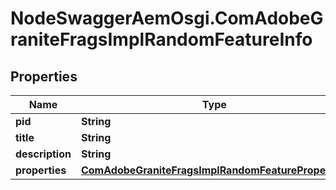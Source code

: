# NodeSwaggerAemOsgi.ComAdobeGraniteFragsImplRandomFeatureInfo

## Properties
Name | Type | Description | Notes
------------ | ------------- | ------------- | -------------
**pid** | **String** |  | [optional] 
**title** | **String** |  | [optional] 
**description** | **String** |  | [optional] 
**properties** | [**ComAdobeGraniteFragsImplRandomFeatureProperties**](ComAdobeGraniteFragsImplRandomFeatureProperties.md) |  | [optional] 



